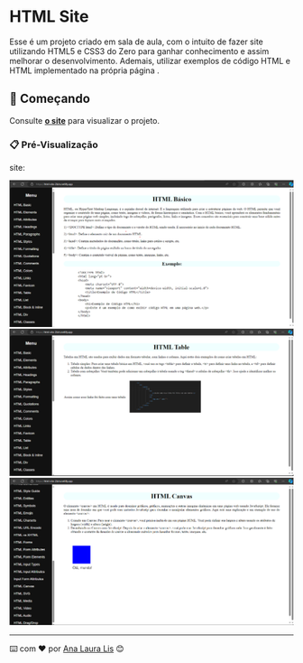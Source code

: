 # HTML Site

Esse é um projeto criado em sala de aula, com o intuito de fazer site utilizando HTML5 e CSS3 do Zero para ganhar conhecimento e assim melhorar o desenvolvimento. Ademais, utilizar exemplos de código HTML e HTML implementado na própria página .

## 🚀 Começando


Consulte **[o site](https://html-site-2bim.netlify.app/)** para visualizar o projeto.

### 📋 Pré-Visualização

site:

![Site](print-1.png)
![Site](print-2.png)
![Site](print-3.png)



---
⌨️ com ❤️ por [Ana Laura Lis](https://gist.github.com/oliveirazenith) 😊
